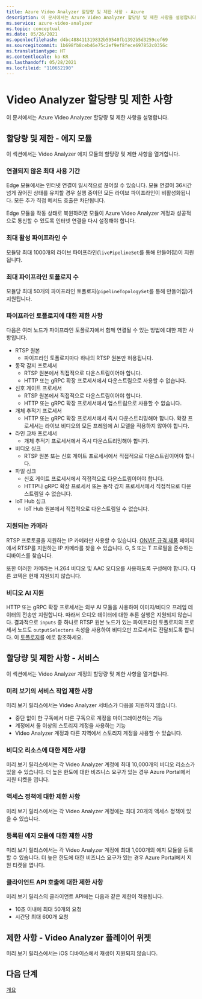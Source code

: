```yaml
---
title: Azure Video Analyzer 할당량 및 제한 사항 - Azure
description: 이 문서에서는 Azure Video Analyzer 할당량 및 제한 사항을 설명합니다.
ms.service: azure-video-analyzer
ms.topic: conceptual
ms.date: 05/26/2021
ms.openlocfilehash: d4bc488411319832b59540fb1392b5d3259cef69
ms.sourcegitcommit: 1b698fb8ceb46e75c2ef9ef8fece697852c0356c
ms.translationtype: HT
ms.contentlocale: ko-KR
ms.lasthandoff: 05/28/2021
ms.locfileid: "110652190"
---
```

# <a name="video-analyzer-quotas-and-limitations"></a>Video Analyzer 할당량 및 제한 사항

이 문서에서는 Azure Video Analyzer 할당량 및 제한 사항을 설명합니다.

## <a name="quotas-and-limitations---edge-module"></a>할당량 및 제한 - 에지 모듈

이 섹션에서는 Video Analyzer 에지 모듈의 할당량 및 제한 사항을 열거합니다.

### <a name="maximum-period-of-disconnected-use"></a>연결되지 않은 최대 사용 기간

Edge 모듈에서는 인터넷 연결이 일시적으로 끊어질 수 있습니다. 모듈 연결이 36시간 넘게 끊어진 상태를 유지할 경우 실행 중이던 모든 라이브 파이프라인이 비활성화됩니다. 모든 추가 직접 메서드 호출은 차단됩니다.

Edge 모듈을 작동 상태로 복원하려면 모듈이 Azure Video Analyzer 계정과 성공적으로 통신할 수 있도록 인터넷 연결을 다시 설정해야 합니다.

### <a name="maximum-number-of-live-pipelines"></a>최대 활성 파이프라인 수

모듈당 최대 1000개의 라이브 파이프라인(`livePipelineSet`를 통해 만들어짐)이 지원됩니다.

### <a name="maximum-number-of-pipeline-topologies"></a>최대 파이프라인 토폴로지 수

모듈당 최대 50개의 파이프라인 토폴로지(`pipelineTopologySet`를 통해 만들어짐)가 지원됩니다.

### <a name="limitations-on-pipeline-topologies"></a>파이프라인 토폴로지에 대한 제한 사항

다음은 여러 노드가 파이프라인 토폴로지에서 함께 연결될 수 있는 방법에 대한 제한 사항입니다.

* RTSP 원본
   * 파이프라인 토폴로지마다 하나의 RTSP 원본만 허용됩니다.
* 동작 감지 프로세서
   * RTSP 원본에서 직접적으로 다운스트림이어야 합니다.
   * HTTP 또는 gRPC 확장 프로세서에서 다운스트림으로 사용할 수 없습니다.
* 신호 게이트 프로세서
   * RTSP 원본에서 직접적으로 다운스트림이어야 합니다.
   * HTTP 또는 gRPC 확장 프로세서에서 업스트림으로 사용할 수 없습니다.
* 개체 추적기 프로세서
   * HTTP 또는 gRPC 확장 프로세서에서 즉시 다운스트리밍해야 합니다. 확장 프로세서는 라이브 비디오의 모든 프레임에 AI 모델을 적용하지 않아야 합니다.
* 라인 교차 프로세서
   * 개체 추적기 프로세서에서 즉시 다운스트리밍해야 합니다.
* 비디오 싱크 
   * RTSP 원본 또는 신호 게이트 프로세서에서 직접적으로 다운스트림이어야 합니다.
* 파일 싱크
   * 신호 게이트 프로세서에서 직접적으로 다운스트림이어야 합니다.
   * HTTP나 gRPC 확장 프로세서 또는 동작 감지 프로세서에서 직접적으로 다운스트림일 수 없습니다.
* IoT Hub 싱크
   * IoT Hub 원본에서 직접적으로 다운스트림일 수 없습니다.

### <a name="supported-cameras"></a>지원되는 카메라
RTSP 프로토콜을 지원하는 IP 카메라만 사용할 수 있습니다. [ONVIF 규격 제품](https://www.onvif.org/conformant-products) 페이지에서 RTSP를 지원하는 IP 카메라를 찾을 수 있습니다. G, S 또는 T 프로필을 준수하는 디바이스를 찾습니다.

또한 이러한 카메라는 H.264 비디오 및 AAC 오디오를 사용하도록 구성해야 합니다. 다른 코덱은 현재 지원되지 않습니다.

### <a name="support-for-video-ai"></a>비디오 AI 지원
HTTP 또는 gRPC 확장 프로세서는 외부 AI 모듈을 사용하여 이미지/비디오 프레임 데이터의 전송만 지원합니다. 따라서 오디오 데이터에 대한 추론 실행은 지원되지 않습니다. 결과적으로 `inputs` 중 하나로 RTSP 원본 노드가 있는 파이프라인 토폴로지의 프로세서 노드도 `outputSelectors` 속성을 사용하여 비디오만 프로세서로 전달되도록 합니다. 이 [토폴로지](https://github.com/Azure/video-analyzer/blob/main/pipelines/live/topologies/evr-grpcExtension-video-sink/topology.json)를 예로 참조하세요.

## <a name="quotas-and-limitations---service"></a>할당량 및 제한 사항 - 서비스

이 섹션에서는 Video Analyzer 계정의 할당량 및 제한 사항을 열거합니다.

### <a name="limitations-on-service-operations-at-preview"></a>미리 보기의 서비스 작업 제한 사항

미리 보기 릴리스에서는 Video Analyzer 서비스가 다음을 지원하지 않습니다.

* 중단 없이 한 구독에서 다른 구독으로 계정을 마이그레이션하는 기능
* 계정에서 둘 이상의 스토리지 계정을 사용하는 기능
* Video Analyzer 계정과 다른 지역에서 스토리지 계정을 사용할 수 있습니다.

### <a name="limits-on-video-resources"></a>비디오 리소스에 대한 제한 사항
미리 보기 릴리스에서는 각 Video Analyzer 계정에 최대 10,000개의 비디오 리소스가 있을 수 있습니다. 더 높은 한도에 대한 비즈니스 요구가 있는 경우 Azure Portal에서 지원 티켓을 엽니다.

### <a name="limits-on-access-policies"></a>액세스 정책에 대한 제한 사항
미리 보기 릴리스에서는 각 Video Analyzer 계정에는 최대 20개의 액세스 정책이 있을 수 있습니다.

### <a name="limits-on-registered-edge-modules"></a>등록된 에지 모듈에 대한 제한 사항
미리 보기 릴리스에서는 각 Video Analyzer 계정에 최대 1,000개의 에지 모듈을 등록할 수 있습니다. 더 높은 한도에 대한 비즈니스 요구가 있는 경우 Azure Portal에서 지원 티켓을 엽니다.

### <a name="limits-on-client-api-calls"></a>클라이언트 API 호출에 대한 제한 사항
미리 보기 릴리스의 클라이언트 API에는 다음과 같은 제한이 적용됩니다.

* 10초 이내에 최대 50개의 요청
* 시간당 최대 600개 요청

## <a name="limitations---video-analyzer-player-widgets"></a>제한 사항 - Video Analyzer 플레이어 위젯

미리 보기 릴리스에서는 iOS 디바이스에서 재생이 지원되지 않습니다.

## <a name="next-steps"></a>다음 단계

[개요](overview.md)
